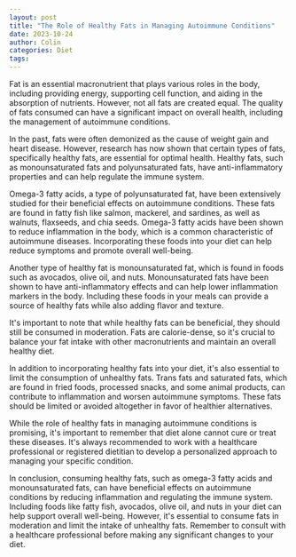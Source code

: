 ```yaml
---
layout: post
title: "The Role of Healthy Fats in Managing Autoimmune Conditions"
date: 2023-10-24
author: Colin
categories: Diet
tags: 
---
```


Fat is an essential macronutrient that plays various roles in the body, including providing energy, supporting cell function, and aiding in the absorption of nutrients. However, not all fats are created equal. The quality of fats consumed can have a significant impact on overall health, including the management of autoimmune conditions.

In the past, fats were often demonized as the cause of weight gain and heart disease. However, research has now shown that certain types of fats, specifically healthy fats, are essential for optimal health. Healthy fats, such as monounsaturated fats and polyunsaturated fats, have anti-inflammatory properties and can help regulate the immune system.

Omega-3 fatty acids, a type of polyunsaturated fat, have been extensively studied for their beneficial effects on autoimmune conditions. These fats are found in fatty fish like salmon, mackerel, and sardines, as well as walnuts, flaxseeds, and chia seeds. Omega-3 fatty acids have been shown to reduce inflammation in the body, which is a common characteristic of autoimmune diseases. Incorporating these foods into your diet can help reduce symptoms and promote overall well-being.

Another type of healthy fat is monounsaturated fat, which is found in foods such as avocados, olive oil, and nuts. Monounsaturated fats have been shown to have anti-inflammatory effects and can help lower inflammation markers in the body. Including these foods in your meals can provide a source of healthy fats while also adding flavor and texture.

It's important to note that while healthy fats can be beneficial, they should still be consumed in moderation. Fats are calorie-dense, so it's crucial to balance your fat intake with other macronutrients and maintain an overall healthy diet.

In addition to incorporating healthy fats into your diet, it's also essential to limit the consumption of unhealthy fats. Trans fats and saturated fats, which are found in fried foods, processed snacks, and some animal products, can contribute to inflammation and worsen autoimmune symptoms. These fats should be limited or avoided altogether in favor of healthier alternatives.

While the role of healthy fats in managing autoimmune conditions is promising, it's important to remember that diet alone cannot cure or treat these diseases. It's always recommended to work with a healthcare professional or registered dietitian to develop a personalized approach to managing your specific condition.

In conclusion, consuming healthy fats, such as omega-3 fatty acids and monounsaturated fats, can have beneficial effects on autoimmune conditions by reducing inflammation and regulating the immune system. Including foods like fatty fish, avocados, olive oil, and nuts in your diet can help support overall well-being. However, it's essential to consume fats in moderation and limit the intake of unhealthy fats. Remember to consult with a healthcare professional before making any significant changes to your diet.